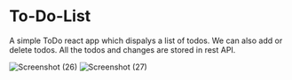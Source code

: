 # To-Do-List
A simple ToDo react app which dispalys a list of todos.
We can also add or delete todos.
All the todos and changes are stored in rest API.

![Screenshot (26)](https://user-images.githubusercontent.com/63351001/159106752-2446c70d-a49e-4688-92ef-3c2d8b6e9ba5.png)
![Screenshot (27)](https://user-images.githubusercontent.com/63351001/159106762-2be5d871-0ecb-4962-b395-cfa2265af44e.png)
